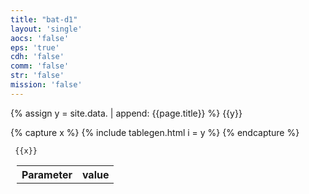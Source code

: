 ```yaml
---
title: "bat-d1"
layout: 'single'
aocs: 'false'
eps: 'true'
cdh: 'false'
comm: 'false'
str: 'false'
mission: 'false'
---
```


{% assign y = site.data. | append: {{page.title}} %}
{{y}}

{% capture x %}
{% include tablegen.html i = y %} 
{% endcapture %}



<table style = "margin-left:10px">
  <tr>
    <th> Parameter </th>
    <th> value </th>
  </tr>
  <tr>
     
     {{x}}
  </tr>
</table>
